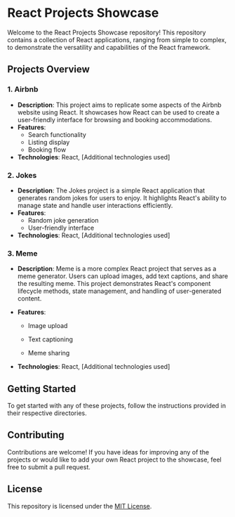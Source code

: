# React Projects Showcase

Welcome to the React Projects Showcase repository! This repository contains a collection of React applications, ranging from simple to complex, to demonstrate the versatility and capabilities of the React framework.

## Projects Overview



### 1. Airbnb

- **Description**: This project aims to replicate some aspects of the Airbnb website using React. It showcases how React can be used to create a user-friendly interface for browsing and booking accommodations.
- **Features**:
  - Search functionality
  - Listing display
  - Booking flow
- **Technologies**: React, [Additional technologies used]

### 2. Jokes

- **Description**: The Jokes project is a simple React application that generates random jokes for users to enjoy. It highlights React's ability to manage state and handle user interactions efficiently.
- **Features**:
  - Random joke generation
  - User-friendly interface
- **Technologies**: React, [Additional technologies used]

### 3. Meme

- **Description**: Meme is a more complex React project that serves as a meme generator. Users can upload images, add text captions, and share the resulting meme. This project demonstrates React's component lifecycle methods, state management, and handling of user-generated content.
- **Features**:

  - Image upload
    
  - Text captioning
    
  - Meme sharing
    
- **Technologies**: React, [Additional technologies used]

## Getting Started

To get started with any of these projects, follow the instructions provided in their respective directories.

## Contributing
Contributions are welcome! If you have ideas for improving any of the projects or would like to add your own React project to the showcase, feel free to submit a pull request.

## License

This repository is licensed under the [MIT License](LICENSE).
